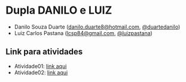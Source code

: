 # Dupla DANILO e LUIZ

- Danilo Souza Duarte (danilo.duarte8@hotmail.com, [@duartedanilo](https://github.com/duartedanilo))
- Luiz Carlos Pastana (lcsp84@gmail.com, [@luizpastana](https://github.com/luizpastana))

## Link para atividades

- Atividade01: [link aqui](https://drive.google.com/drive/folders/1wk-6xZf6X39hepV2-GEO-kWhHGpVR9yk?usp=sharing)
- Atividade02: [link aqui](https://docs.google.com/document/d/1yB7GSNeVWA58Ujdm3PA001fAuKZ1BUs6K-dL0pRY0Is/edit?usp=sharing)